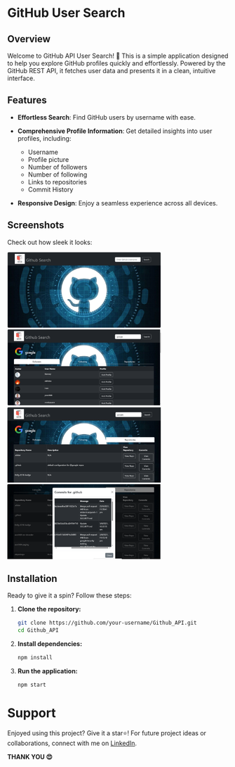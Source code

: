 # GitHub User Search

## Overview

Welcome to GitHub API User Search! 🚀 This is a simple application designed to help you explore GitHub profiles quickly and effortlessly. Powered by the GitHub REST API, it fetches user data and presents it in a clean, intuitive interface.

## Features

- **Effortless Search**: Find GitHub users by username with ease.
- **Comprehensive Profile Information**: Get detailed insights into user profiles, including:
  - Username
  - Profile picture
  - Number of followers
  - Number of following
  - Links to repositories
  - Commit History
    
- **Responsive Design**: Enjoy a seamless experience across all devices.

## Screenshots

Check out how sleek it looks:

<div>
    <img src="./public/view_project/main.PNG" alt="Main Interface" width="350"/>
    <img src="./public/view_project/username_search.PNG" alt="Search by Username" width="350"/>
</div>

<div>
    <img src="./public/view_project/repositories.PNG" alt="User Repositories" width="350"/>
    <img src="./public/view_project/commit_history.PNG" alt="Commit History" width="350"/>
</div>

## Installation

Ready to give it a spin? Follow these steps:

1. **Clone the repository:**

    ```bash
    git clone https://github.com/your-username/Github_API.git
    cd Github_API
    ```

2. **Install dependencies:**

    ```bash
    npm install
    ```

3. **Run the application:**

    ```bash
    npm start
    ```

# Support

Enjoyed using this project? Give it a star⭐! For future project ideas or collaborations, connect with me on <a href="" target= "_blank">LinkedIn</a>.

**THANK YOU 😍**
